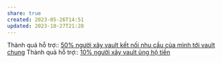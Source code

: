 ```yaml
---
share: true
created: 2023-05-26T14:51
updated: 2023-10-27T21:28
---
```

Thành quả hỗ trợ:: [50% người xây vault kết nối nhu cầu của mình tới vault chung](../Ng%C6%B0%E1%BB%9Di%20d%C3%B9ng%20kh%C3%A1m%20ph%C3%A1%20c%C3%A1c%20vault%20kh%C3%A1c/50%EF%BC%85%20ng%C6%B0%E1%BB%9Di%20x%C3%A2y%20vault%20k%E1%BA%BFt%20n%E1%BB%91i%20nhu%20c%E1%BA%A7u%20c%E1%BB%A7a%20m%C3%ACnh%20t%E1%BB%9Bi%20vault%20chung.md)
Thành quả hỗ trợ:: [10% người xây vault ủng hộ tiền](10%25%20ng%C6%B0%E1%BB%9Di%20x%C3%A2y%20vault%20%E1%BB%A7ng%20h%E1%BB%99%20ti%E1%BB%81n.md)
